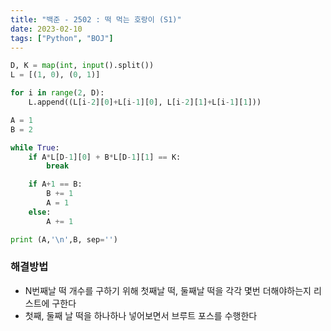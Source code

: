 ```yaml
---
title: "백준 - 2502 : 떡 먹는 호랑이 (S1)"
date: 2023-02-10
tags: ["Python", "BOJ"]
---
```


```python
D, K = map(int, input().split())
L = [(1, 0), (0, 1)]

for i in range(2, D):
    L.append((L[i-2][0]+L[i-1][0], L[i-2][1]+L[i-1][1]))

A = 1
B = 2

while True:
    if A*L[D-1][0] + B*L[D-1][1] == K:
        break

    if A+1 == B:
        B += 1
        A = 1
    else:
        A += 1

print (A,'\n',B, sep='')
```

### 해결방법

- N번째날 떡 개수를 구하기 위해 첫째날 떡, 둘째날 떡을 각각 몇번 더해야하는지 리스트에 구한다
- 첫째, 둘째 날 떡을 하나하나 넣어보면서 브루트 포스를 수행한다
